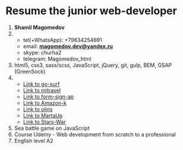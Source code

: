 # Resume the junior web-developer

1. **Shamil Magomedov**
2. 
   * tel(+WhatsApp): +79634254691
   * email: **magomedov.dev@yandex.ru**
   * skype: churha2   
   * telegram: Magomedov_html
3. html5, css3, sass/scss, JavaScript, jQuery, git, gulp, BEM, GSAP (GreenSock)
4. 
   * [Link to go-surf](https://vipdeveloper.ru/go-surf/)
   * [Link to mitravel](https://vipdeveloper.ru/mitravel/)
   * [Link to form-sign-ap](https://womajies.github.io/form-signap/)
   * [Link to Amazon-k](https://womajies.github.io/Amazon-k/)
   * [Link to olins](https://womajies.github.io/olins/)
   * [Link to MartaUp](https://womajies.github.io/martaup/)
   * [Link to Stars-War](https://womajies.github.io/stars-war/)
5. Sea battle game on JavaScript
6. Course Udemy - Web development from scratch to a professional
7. English level A2
